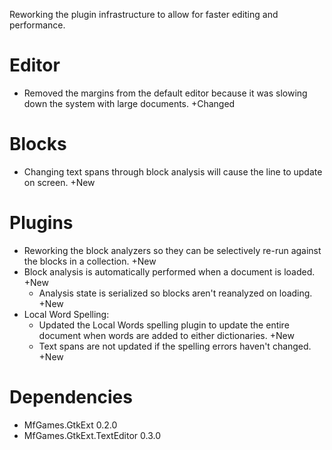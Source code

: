 Reworking the plugin infrastructure to allow for faster editing and performance.

# Editor

- Removed the margins from the default editor because it was slowing down the system with large documents. +Changed
# Blocks

- Changing text spans through block analysis will cause the line to update on screen. +New

# Plugins

- Reworking the block analyzers so they can be selectively re-run against the blocks in a collection. +New
- Block analysis is automatically performed when a document is loaded. +New
	- Analysis state is serialized so blocks aren't reanalyzed on loading. +New
- Local Word Spelling:
	- Updated the Local Words spelling plugin to update the entire document when words are added to either dictionaries. +New
	- Text spans are not updated if the spelling errors haven't changed. +New

# Dependencies

- MfGames.GtkExt 0.2.0
- MfGames.GtkExt.TextEditor 0.3.0